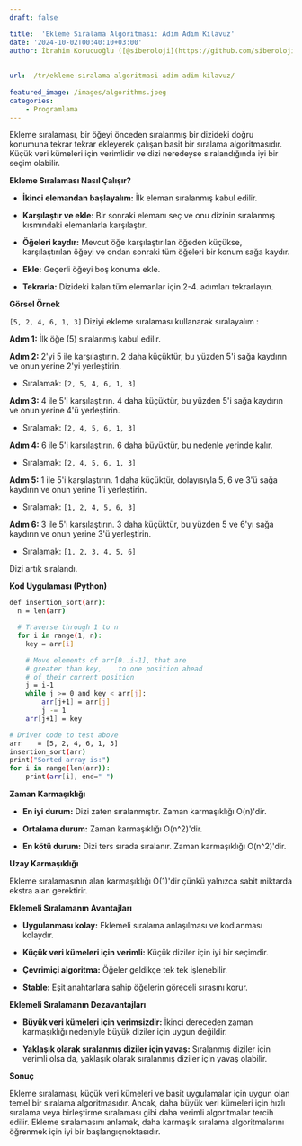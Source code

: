 ```yaml
---
draft: false

title:  'Ekleme Sıralama Algoritması: Adım Adım Kılavuz'
date: '2024-10-02T00:40:10+03:00'
author: İbrahim Korucuoğlu ([@siberoloji](https://github.com/siberoloji))
 
 
url:  /tr/ekleme-siralama-algoritmasi-adim-adim-kilavuz/
 
featured_image: /images/algorithms.jpeg
categories:
    - Programlama
---
```



Ekleme sıralaması, bir öğeyi önceden sıralanmış bir dizideki doğru konumuna tekrar tekrar ekleyerek çalışan basit bir sıralama algoritmasıdır. Küçük veri kümeleri için verimlidir ve dizi neredeyse sıralandığında iyi bir seçim olabilir.



**Ekleme Sıralaması Nasıl Çalışır?**


* **İkinci elemandan başlayalım:**  İlk eleman sıralanmış kabul edilir.

* **Karşılaştır ve ekle:**  Bir sonraki elemanı seç ve onu dizinin sıralanmış kısmındaki elemanlarla karşılaştır.

* **Öğeleri kaydır:**  Mevcut öğe karşılaştırılan öğeden küçükse, karşılaştırılan öğeyi ve ondan sonraki tüm öğeleri bir konum sağa kaydır.

* **Ekle:**  Geçerli öğeyi boş konuma ekle.

* **Tekrarla:**  Dizideki kalan tüm elemanlar için 2-4. adımları tekrarlayın.




**Görsel Örnek**



`[5, 2, 4, 6, 1, 3]` Diziyi ekleme sıralaması kullanarak sıralayalım  :



**Adım 1:**  İlk öğe (5) sıralanmış kabul edilir.



**Adım 2:**  2'yi 5 ile karşılaştırın. 2 daha küçüktür, bu yüzden 5'i sağa kaydırın ve onun yerine 2'yi yerleştirin.


* Sıralamak: `[2, 5, 4, 6, 1, 3]`




**Adım 3:**  4 ile 5'i karşılaştırın. 4 daha küçüktür, bu yüzden 5'i sağa kaydırın ve onun yerine 4'ü yerleştirin.


* Sıralamak: `[2, 4, 5, 6, 1, 3]`




**Adım 4:**  6 ile 5'i karşılaştırın. 6 daha büyüktür, bu nedenle yerinde kalır.


* Sıralamak: `[2, 4, 5, 6, 1, 3]`




**Adım 5:**  1 ile 5'i karşılaştırın. 1 daha küçüktür, dolayısıyla 5, 6 ve 3'ü sağa kaydırın ve onun yerine 1'i yerleştirin.


* Sıralamak: `[1, 2, 4, 5, 6, 3]`




**Adım 6:**  3 ile 5'i karşılaştırın. 3 daha küçüktür, bu yüzden 5 ve 6'yı sağa kaydırın ve onun yerine 3'ü yerleştirin.


* Sıralamak: `[1, 2, 3, 4, 5, 6]`




Dizi artık sıralandı.



**Kod Uygulaması (Python)**


```bash
def insertion_sort(arr):
  n = len(arr)

  # Traverse through 1 to n
  for i in range(1, n):
    key = arr[i]

    # Move elements of arr[0..i-1], that are
    # greater than key,    to one position ahead
    # of their current position
    j = i-1
    while j >= 0 and key < arr[j]:
        arr[j+1] = arr[j]
        j -= 1
    arr[j+1] = key

# Driver code to test above
arr    = [5, 2, 4, 6, 1, 3]
insertion_sort(arr)
print("Sorted array is:")
for i in range(len(arr)):
    print(arr[i], end=" ")
```



**Zaman Karmaşıklığı**


* **En iyi durum:**  Dizi zaten sıralanmıştır. Zaman karmaşıklığı O(n)'dir.

* **Ortalama durum:**  Zaman karmaşıklığı O(n^2)'dir.

* **En kötü durum:**  Dizi ters sırada sıralanır. Zaman karmaşıklığı O(n^2)'dir.




**Uzay Karmaşıklığı**



Ekleme sıralamasının alan karmaşıklığı O(1)'dir çünkü yalnızca sabit miktarda ekstra alan gerektirir.



**Eklemeli Sıralamanın Avantajları**


* **Uygulanması kolay:**  Eklemeli sıralama anlaşılması ve kodlanması kolaydır.

* **Küçük veri kümeleri için verimli:**  Küçük diziler için iyi bir seçimdir.

* **Çevrimiçi algoritma:**  Öğeler geldikçe tek tek işlenebilir.

* **Stable:**  Eşit anahtarlara sahip öğelerin göreceli sırasını korur.




**Eklemeli Sıralamanın Dezavantajları**


* **Büyük veri kümeleri için verimsizdir:**  İkinci dereceden zaman karmaşıklığı nedeniyle büyük diziler için uygun değildir.

* **Yaklaşık olarak sıralanmış diziler için yavaş:**  Sıralanmış diziler için verimli olsa da, yaklaşık olarak sıralanmış diziler için yavaş olabilir.




**Sonuç**



Ekleme sıralaması, küçük veri kümeleri ve basit uygulamalar için uygun olan temel bir sıralama algoritmasıdır. Ancak, daha büyük veri kümeleri için hızlı sıralama veya birleştirme sıralaması gibi daha verimli algoritmalar tercih edilir. Ekleme sıralamasını anlamak, daha karmaşık sıralama algoritmalarını öğrenmek için iyi bir başlangıç ​​noktasıdır.
